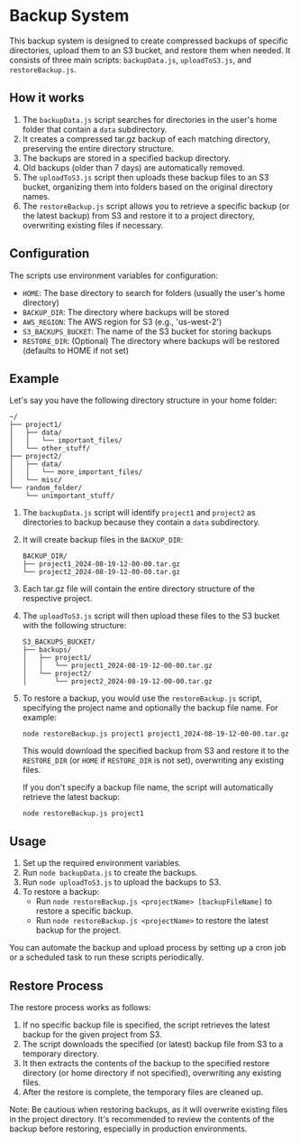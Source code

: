 # Backup System

This backup system is designed to create compressed backups of specific directories, upload them to an S3 bucket, and restore them when needed. It consists of three main scripts: `backupData.js`, `uploadToS3.js`, and `restoreBackup.js`.

## How it works

1. The `backupData.js` script searches for directories in the user's home folder that contain a `data` subdirectory.
2. It creates a compressed tar.gz backup of each matching directory, preserving the entire directory structure.
3. The backups are stored in a specified backup directory.
4. Old backups (older than 7 days) are automatically removed.
5. The `uploadToS3.js` script then uploads these backup files to an S3 bucket, organizing them into folders based on the original directory names.
6. The `restoreBackup.js` script allows you to retrieve a specific backup (or the latest backup) from S3 and restore it to a project directory, overwriting existing files if necessary.

## Configuration

The scripts use environment variables for configuration:

- `HOME`: The base directory to search for folders (usually the user's home directory)
- `BACKUP_DIR`: The directory where backups will be stored
- `AWS_REGION`: The AWS region for S3 (e.g., 'us-west-2')
- `S3_BACKUPS_BUCKET`: The name of the S3 bucket for storing backups
- `RESTORE_DIR`: (Optional) The directory where backups will be restored (defaults to HOME if not set)

## Example

Let's say you have the following directory structure in your home folder:

```
~/
├── project1/
│   ├── data/
│   │   └── important_files/
│   └── other_stuff/
├── project2/
│   ├── data/
│   │   └── more_important_files/
│   └── misc/
└── random_folder/
    └── unimportant_stuff/
```

1. The `backupData.js` script will identify `project1` and `project2` as directories to backup because they contain a `data` subdirectory.

2. It will create backup files in the `BACKUP_DIR`:
   ```
   BACKUP_DIR/
   ├── project1_2024-08-19-12-00-00.tar.gz
   └── project2_2024-08-19-12-00-00.tar.gz
   ```

3. Each tar.gz file will contain the entire directory structure of the respective project.

4. The `uploadToS3.js` script will then upload these files to the S3 bucket with the following structure:
   ```
   S3_BACKUPS_BUCKET/
   ├── backups/
   │   ├── project1/
   │   │   └── project1_2024-08-19-12-00-00.tar.gz
   │   └── project2/
   │       └── project2_2024-08-19-12-00-00.tar.gz
   ```

5. To restore a backup, you would use the `restoreBackup.js` script, specifying the project name and optionally the backup file name. For example:
   ```
   node restoreBackup.js project1 project1_2024-08-19-12-00-00.tar.gz
   ```
   This would download the specified backup from S3 and restore it to the `RESTORE_DIR` (or `HOME` if `RESTORE_DIR` is not set), overwriting any existing files.

   If you don't specify a backup file name, the script will automatically retrieve the latest backup:
   ```
   node restoreBackup.js project1
   ```

## Usage

1. Set up the required environment variables.
2. Run `node backupData.js` to create the backups.
3. Run `node uploadToS3.js` to upload the backups to S3.
4. To restore a backup:
   - Run `node restoreBackup.js <projectName> [backupFileName]` to restore a specific backup.
   - Run `node restoreBackup.js <projectName>` to restore the latest backup for the project.

You can automate the backup and upload process by setting up a cron job or a scheduled task to run these scripts periodically.

## Restore Process

The restore process works as follows:

1. If no specific backup file is specified, the script retrieves the latest backup for the given project from S3.
2. The script downloads the specified (or latest) backup file from S3 to a temporary directory.
3. It then extracts the contents of the backup to the specified restore directory (or home directory if not specified), overwriting any existing files.
4. After the restore is complete, the temporary files are cleaned up.

Note: Be cautious when restoring backups, as it will overwrite existing files in the project directory. It's recommended to review the contents of the backup before restoring, especially in production environments.
